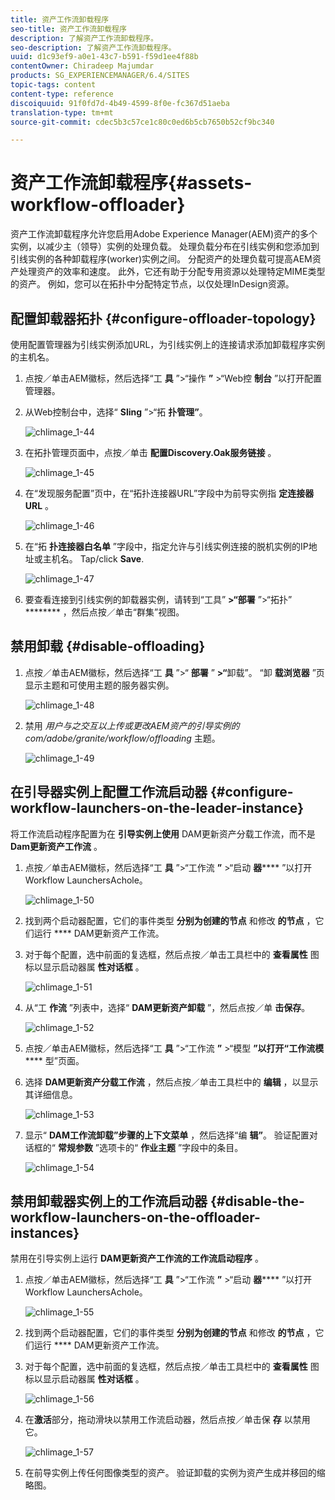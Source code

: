 ```yaml
---
title: 资产工作流卸载程序
seo-title: 资产工作流卸载程序
description: 了解资产工作流卸载程序。
seo-description: 了解资产工作流卸载程序。
uuid: d1c93ef9-a0e1-43c7-b591-f59d1ee4f88b
contentOwner: Chiradeep Majumdar
products: SG_EXPERIENCEMANAGER/6.4/SITES
topic-tags: content
content-type: reference
discoiquuid: 91f0fd7d-4b49-4599-8f0e-fc367d51aeba
translation-type: tm+mt
source-git-commit: cdec5b3c57ce1c80c0ed6b5cb7650b52cf9bc340

---
```



# 资产工作流卸载程序{#assets-workflow-offloader}

资产工作流卸载程序允许您启用Adobe Experience Manager(AEM)资产的多个实例，以减少主（领导）实例的处理负载。 处理负载分布在引线实例和您添加到引线实例的各种卸载程序(worker)实例之间。 分配资产的处理负载可提高AEM资产处理资产的效率和速度。 此外，它还有助于分配专用资源以处理特定MIME类型的资产。 例如，您可以在拓扑中分配特定节点，以仅处理InDesign资源。

## 配置卸载器拓扑 {#configure-offloader-topology}

使用配置管理器为引线实例添加URL，为引线实例上的连接请求添加卸载程序实例的主机名。

1. 点按／单击AEM徽标，然后选择“工 **具** ”>“操作 **”** >“Web控 **制台** ”以打开配置管理器。
1. 从Web控制台中，选择“ **Sling** ”>“拓 **扑管理”**。

   ![chlimage_1-44](assets/chlimage_1-44.png)

1. 在拓扑管理页面中，点按／单击 **配置Discovery.Oak服务链接** 。

   ![chlimage_1-45](assets/chlimage_1-45.png)

1. 在“发现服务配置”页中，在“拓扑连接器URL”字段中为前导实例指 **定连接器URL** 。

   ![chlimage_1-46](assets/chlimage_1-46.png)

1. 在“拓 **扑连接器白名单** ”字段中，指定允许与引线实例连接的脱机实例的IP地址或主机名。 Tap/click **Save**.

   ![chlimage_1-47](assets/chlimage_1-47.png)

1. 要查看连接到引线实例的卸载器实例，请转到“工具” **>“部署** ”>“拓扑” ******** ，然后点按／单击“群集”视图。

## 禁用卸载 {#disable-offloading}

1. 点按／单击AEM徽标，然后选择“工 **具** ”>“ **部署** ” **>“**&#x200B;卸载”。 “卸 **载浏览器** ”页显示主题和可使用主题的服务器实例。

   ![chlimage_1-48](assets/chlimage_1-48.png)

1. 禁用 *用户与之交互以上传或更改AEM资产的引导实例的com/adobe/granite/workflow/offloading* 主题。

   ![chlimage_1-49](assets/chlimage_1-49.png)

## 在引导器实例上配置工作流启动器 {#configure-workflow-launchers-on-the-leader-instance}

将工作流启动程序配置为在 **引导实例上使用** DAM更新资产分载工作流，而不是 **Dam更新资产工作流** 。

1. 点按／单击AEM徽标，然后选择“工 **具** ”>“工作流 **”** >“启动 **器****** ”以打开Workflow LaunchersAchole。

   ![chlimage_1-50](assets/chlimage_1-50.png)

1. 找到两个启动器配置，它们的事件类型 **分别为创建的节点** 和修改 **的节点** ，它们运行 **** DAM更新资产工作流。
1. 对于每个配置，选中前面的复选框，然后点按／单击工具栏中的 **查看属性** 图标以显示启动器属 **性对话框** 。

   ![chlimage_1-51](assets/chlimage_1-51.png)

1. 从“工 **作流** ”列表中，选择“ **DAM更新资产卸载** ”，然后点按／单 **击保存**。

   ![chlimage_1-52](assets/chlimage_1-52.png)

1. 点按／单击AEM徽标，然后选择“工 **具** ”>“工作流 **”** >“模型 **”以打开“工作流模****** 型”页面。
1. 选择 **DAM更新资产分载工作流** ，然后点按／单击工具栏中的 **编辑** ，以显示其详细信息。

   ![chlimage_1-53](assets/chlimage_1-53.png)

1. 显示“ **DAM工作流卸载”步骤的上下文菜单** ，然后选择“编 **辑”**。 验证配置对话框的“ **常规参数** ”选项卡的“ **作业主题** ”字段中的条目。

   ![chlimage_1-54](assets/chlimage_1-54.png)

## 禁用卸载器实例上的工作流启动器 {#disable-the-workflow-launchers-on-the-offloader-instances}

禁用在引导实例上运行 **DAM更新资产工作流的工作流启动程序** 。

1. 点按／单击AEM徽标，然后选择“工 **具** ”>“工作流 **”** >“启动 **器****** ”以打开Workflow LaunchersAchole。

   ![chlimage_1-55](assets/chlimage_1-55.png)

1. 找到两个启动器配置，它们的事件类型 **分别为创建的节点** 和修改 **的节点** ，它们运行 **** DAM更新资产工作流。
1. 对于每个配置，选中前面的复选框，然后点按／单击工具栏中的 **查看属性** 图标以显示启动器属 **性对话框** 。

   ![chlimage_1-56](assets/chlimage_1-56.png)

1. 在**激活**部分，拖动滑块以禁用工作流启动器，然后点按／单击保 **存** 以禁用它。

   ![chlimage_1-57](assets/chlimage_1-57.png)

1. 在前导实例上传任何图像类型的资产。 验证卸载的实例为资产生成并移回的缩略图。

